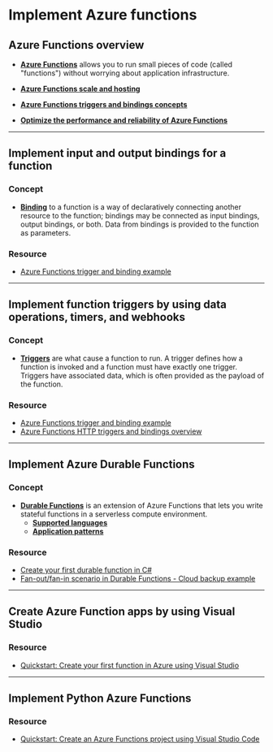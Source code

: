 # Implement Azure functions

## Azure Functions overview

- [**Azure Functions**](https://docs.microsoft.com/en-in/azure/azure-functions/functions-overview) allows you to run small pieces of code (called "functions") without worrying about application infrastructure.

- [**Azure Functions scale and hosting**](https://docs.microsoft.com/en-in/azure/azure-functions/functions-scale)

- [**Azure Functions triggers and bindings concepts**](https://docs.microsoft.com/en-in/azure/azure-functions/functions-triggers-bindings)

- [**Optimize the performance and reliability of Azure Functions**](https://docs.microsoft.com/en-in/azure/azure-functions/functions-best-practices)

----

## Implement input and output bindings for a function

### Concept

- [**Binding**](https://docs.microsoft.com/en-us/azure/azure-functions/functions-triggers-bindings) to a function is a way of declaratively connecting another resource to the function; bindings may be connected as input bindings, output bindings, or both. Data from bindings is provided to the function as parameters.

### Resource

- [Azure Functions trigger and binding example](https://docs.microsoft.com/en-us/azure/azure-functions/functions-bindings-example)

----

## Implement function triggers by using data operations, timers, and webhooks

### Concept

- [**Triggers**](https://docs.microsoft.com/en-us/azure/azure-functions/functions-triggers-bindings) are what cause a function to run. A trigger defines how a function is invoked and a function must have exactly one trigger. Triggers have associated data, which is often provided as the payload of the function.

### Resource

- [Azure Functions trigger and binding example](https://docs.microsoft.com/en-us/azure/azure-functions/functions-bindings-example)
- [Azure Functions HTTP triggers and bindings overview](https://docs.microsoft.com/en-us/azure/azure-functions/functions-bindings-http-webhook)

----

## Implement Azure Durable Functions

### Concept 

- [**Durable Functions**](https://docs.microsoft.com/en-us/azure/azure-functions/durable/durable-functions-overview) is an extension of Azure Functions that lets you write stateful functions in a serverless compute environment.
    - [**Supported languages**](https://docs.microsoft.com/en-us/azure/azure-functions/durable/durable-functions-overview#language-support)
    - [**Application patterns**](https://docs.microsoft.com/en-us/azure/azure-functions/durable/durable-functions-overview#application-patterns)

### Resource

- [Create your first durable function in C#](https://docs.microsoft.com/en-us/azure/azure-functions/durable/durable-functions-create-first-csharp)
- [Fan-out/fan-in scenario in Durable Functions - Cloud backup example](https://docs.microsoft.com/en-us/azure/azure-functions/durable/durable-functions-cloud-backup)

----

## Create Azure Function apps by using Visual Studio

### Resource

- [Quickstart: Create your first function in Azure using Visual Studio](https://docs.microsoft.com/en-us/azure/azure-functions/functions-develop-vs)

----

## Implement Python Azure Functions

### Resource

- [Quickstart: Create an Azure Functions project using Visual Studio Code](https://docs.microsoft.com/en-us/azure/azure-functions/functions-create-first-function-vs-code?pivots=programming-language-python)
